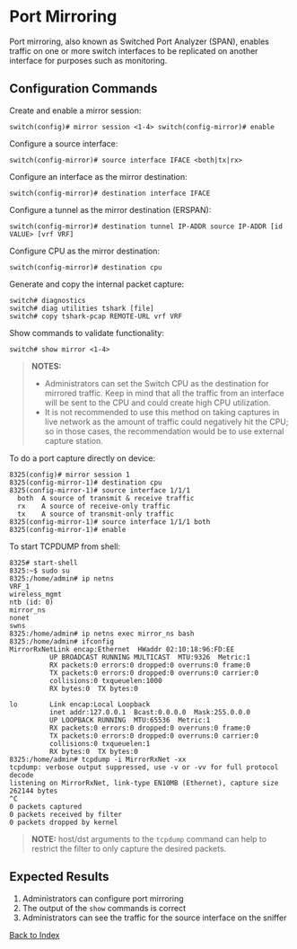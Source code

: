# Port Mirroring

Port mirroring, also known as Switched Port Analyzer (SPAN), enables traffic on one or more switch interfaces to be replicated on another interface for purposes such as monitoring.

## Configuration Commands

Create and enable a mirror session:

```text
switch(config)# mirror session <1-4> switch(config-mirror)# enable
```

Configure a source interface:

```text
switch(config-mirror)# source interface IFACE <both|tx|rx>
```

Configure an interface as the mirror destination:

```text
switch(config-mirror)# destination interface IFACE
```

Configure a tunnel as the mirror destination (ERSPAN):

```text
switch(config-mirror)# destination tunnel IP-ADDR source IP-ADDR [id VALUE> [vrf VRF]
```

Configure CPU as the mirror destination:

```text
switch(config-mirror)# destination cpu
```

Generate and copy the internal packet capture:

```text
switch# diagnostics
switch# diag utilities tshark [file]
switch# copy tshark-pcap REMOTE-URL vrf VRF
```

Show commands to validate functionality:

```text
switch# show mirror <1-4>
```

> **NOTES:**
> * Administrators can set the Switch CPU as the destination for mirrored traffic. Keep in mind that all the traffic from an  interface will be sent to the CPU and could create high CPU utilization.
> * It is not recommended to use this method on taking captures in live network as the amount of traffic could negatively hit the CPU; so in those cases, the recommendation would be to use external capture station.

To do a port capture directly on device:

```
8325(config)# mirror session 1
8325(config-mirror-1)# destination cpu
8325(config-mirror-1)# source interface 1/1/1
  both  A source of transmit & receive traffic
  rx    A source of receive-only traffic
  tx    A source of transmit-only traffic
8325(config-mirror-1)# source interface 1/1/1 both
8325(config-mirror-1)# enable
```

To start TCPDUMP from shell:

```
8325# start-shell
8325:~$ sudo su
8325:/home/admin# ip netns
VRF_1
wireless_mgmt
ntb (id: 0)
mirror_ns
nonet
swns
8325:/home/admin# ip netns exec mirror_ns bash
8325:/home/admin# ifconfig
MirrorRxNetLink encap:Ethernet  HWaddr 02:10:18:96:FD:EE
          UP BROADCAST RUNNING MULTICAST  MTU:9326  Metric:1
          RX packets:0 errors:0 dropped:0 overruns:0 frame:0
          TX packets:0 errors:0 dropped:0 overruns:0 carrier:0
          collisions:0 txqueuelen:1000
          RX bytes:0  TX bytes:0

lo        Link encap:Local Loopback
          inet addr:127.0.0.1  Bcast:0.0.0.0  Mask:255.0.0.0
          UP LOOPBACK RUNNING  MTU:65536  Metric:1
          RX packets:0 errors:0 dropped:0 overruns:0 frame:0
          TX packets:0 errors:0 dropped:0 overruns:0 carrier:0
          collisions:0 txqueuelen:1
          RX bytes:0  TX bytes:0
8325:/home/admin# tcpdump -i MirrorRxNet -xx
tcpdump: verbose output suppressed, use -v or -vv for full protocol decode
listening on MirrorRxNet, link-type EN10MB (Ethernet), capture size 262144 bytes
^C
0 packets captured
0 packets received by filter
0 packets dropped by kernel
```

> **NOTE:** host/dst arguments to the `tcpdump` command can help to restrict the filter to only capture the desired packets.

## Expected Results

1. Administrators can configure port mirroring
2. The output of the `show` commands is correct
3. Administrators can see the traffic for the source interface on the sniffer


[Back to Index](../index.md)